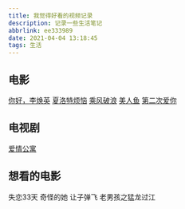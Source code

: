 ```yaml
---
title: 我觉得好看的视频记录
description: 记录一些生活笔记
abbrlink: ee333989
date: 2021-04-04 13:18:45
tags: 生活
---
```


## 电影
[你好，李焕英](https://movie.douban.com/subject/34841067/)
[夏洛特烦恼](https://movie.douban.com/subject/25964071/)
[乘风破浪](https://movie.douban.com/subject/26862259/)
[美人鱼](https://movie.douban.com/subject/19944106/)
[第二次爱你](https://movie.douban.com/subject/26312967/)

## 电视剧
[爱情公寓](https://movie.douban.com/subject/3926132/)

## 想看的电影
失恋33天
奇怪的她
让子弹飞
老男孩之猛龙过江
